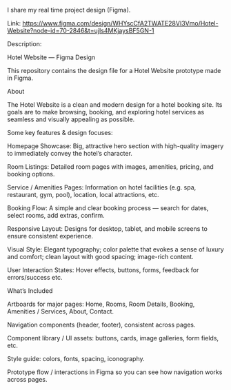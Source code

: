 I share my real time project design (Figma).

Link: https://www.figma.com/design/WHYscCfA2TWATE28VI3Vmo/Hotel-Website?node-id=70-2846&t=ujIs4MKjaysBF5GN-1

Description:

Hotel Website — Figma Design

This repository contains the design file for a Hotel Website prototype made in Figma.

About

The Hotel Website is a clean and modern design for a hotel booking site. Its goals are to make browsing, booking, and exploring hotel services as seamless and visually appealing as possible.

Some key features & design focuses:

Homepage Showcase: Big, attractive hero section with high-quality imagery to immediately convey the hotel’s character.

Room Listings: Detailed room pages with images, amenities, pricing, and booking options.

Service / Amenities Pages: Information on hotel facilities (e.g. spa, restaurant, gym, pool), location, local attractions, etc.

Booking Flow: A simple and clear booking process — search for dates, select rooms, add extras, confirm.

Responsive Layout: Designs for desktop, tablet, and mobile screens to ensure consistent experience.

Visual Style: Elegant typography; color palette that evokes a sense of luxury and comfort; clean layout with good spacing; image-rich content.

User Interaction States: Hover effects, buttons, forms, feedback for errors/success etc.

What’s Included

Artboards for major pages: Home, Rooms, Room Details, Booking, Amenities / Services, About, Contact.

Navigation components (header, footer), consistent across pages.

Component library / UI assets: buttons, cards, image galleries, form fields, etc.

Style guide: colors, fonts, spacing, iconography.

Prototype flow / interactions in Figma so you can see how navigation works across pages.
